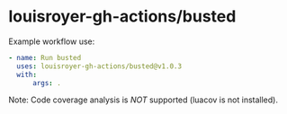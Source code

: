 # louisroyer-gh-actions/busted

Example workflow use:
```yaml
- name: Run busted
  uses: louisroyer-gh-actions/busted@v1.0.3
  with:
      args: .

```

Note: Code coverage analysis is *NOT* supported (luacov is not installed).
